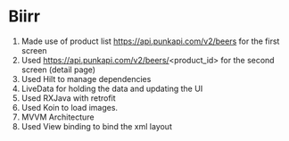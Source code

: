 # Biirr

1.	Made use of product list https://api.punkapi.com/v2/beers for the first screen
2.	Used https://api.punkapi.com/v2/beers/<product_id> for the second screen (detail page)
3.	Used Hilt to manage dependencies
4.	LiveData for holding the data and updating the UI
5.	Used RXJava with retrofit
6.	Used Koin to load images.
7.	MVVM Architecture
8.	Used View binding to bind the xml layout
